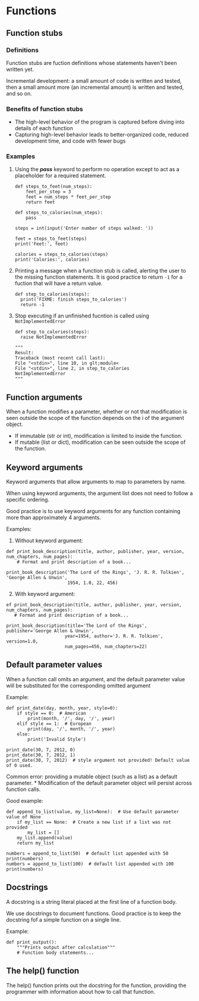 # Functions

## Function stubs

### Definitions

Function stubs are fuction definitions whose statements haven't been written yet.

Incremental development: a small amount of code is written and tested, then a small amount more (an incremental amount) is written and tested, and so on.

### Benefits of function stubs

* The high-level behavior of the program is captured before diving into details of each function
* Capturing high-level behavior leads to better-organized code, reduced development time, and code with fewer bugs

### Examples

1. Using the _**pass**_ keyword to perform no operation except to act as a placeholder for a required statement.

    ```
    def steps_to_feet(num_steps):
        feet_per_step = 3
        feet = num_steps * feet_per_step
        return feet

    def steps_to_calories(num_steps):
        pass  

    steps = int(input('Enter number of steps walked: '))

    feet = steps_to_feet(steps)
    print('Feet:', feet)

    calories = steps_to_calories(steps)
    print('Calories:', calories)
    ```

2. Printing a message when a function stub is called, alerting the user to the missing function statements. It is good practice to return `-1` for a fuction that will have a return value. 

    ```
    def step_to_calories(steps):
      print('FIXME: finish steps_to_calories')
      return -1
    ```

3. Stop executing if an unfinished fucntion is called using `NotImplementedError`

    ```
    def step_to_calories(steps):
      raise NotImplementedError
      
    """
    Result: 
    Traceback (most recent call last):
    File "<stdin>", line 10, in glt;module<
    File "<stdin>", line 2, in step_to_calories
    NotImplementedError
    """
    ```

## Function arguments

 When a function modifies a parameter, whether or not that modification is seen outside the scope of the function depends on the i of the argument object.
 
 * If immutable (str or int), modification is limited to inside the function.
 * If mutable (list or dict), modification can be seen outside the scope of the function.
 

## Keyword arguments

Keyword arguments that allow arguments to map to parameters by name.

When using keyword arguments, the argument list does not need to follow a specific ordering.

Good practice is to use keyword arguments for any function containing more than approximately 4 arguments.

Examples:

1. Without keyword argument:

```
def print_book_description(title, author, publisher, year, version, num_chapters, num_pages):
    # Format and print description of a book...

print_book_description('The Lord of the Rings', 'J. R. R. Tolkien', 'George Allen & Unwin', 
                       1954, 1.0, 22, 456)
```
 
 2. With keyword argument:
 
 ```
 ef print_book_description(title, author, publisher, year, version, num_chapters, num_pages):
    # Format and print description of a book...

print_book_description(title='The Lord of the Rings', publisher='George Allen & Unwin',
                       year=1954, author='J. R. R. Tolkien', version=1.0,
                       num_pages=456, num_chapters=22)
 ```

## Default parameter values

When a function call omits an argument, and the default parameter value will be substituted for the corresponding omitted argument

Example:

```
def print_date(day, month, year, style=0):
    if style == 0:  # American
        print(month, '/', day, '/', year)
    elif style == 1:  # European
        print(day, '/', month, '/', year)
    else:
        print('Invalid Style')

print_date(30, 7, 2012, 0)
print_date(30, 7, 2012, 1)
print_date(30, 7, 2012)  # style argument not provided! Default value of 0 used.
```

Common error: providing a mutable object (such as a list) as a default parameter. 
    * Modification of the default parameter object will persist across function calls.
  
Good example:

```
def append_to_list(value, my_list=None):  # Use default parameter value of None
    if my_list == None:  # Create a new list if a list was not provided
        my_list = []
    my_list.append(value)
    return my_list

numbers = append_to_list(50)  # default list appended with 50
print(numbers)
numbers = append_to_list(100)  # default list appended with 100
print(numbers)
```

## Docstrings

A docstring is a string literal placed at the first line of a function body.

We use docstrings to document functions. Good practice is to keep the docstring fof a simple function on a single line.

Example:

```
def print_output():
    """Prints output after calculation"""
    # Function body statements...
```

## The help() function

The help() function prints out the docstring for the function, providing the programmer with information about how to call that function.

